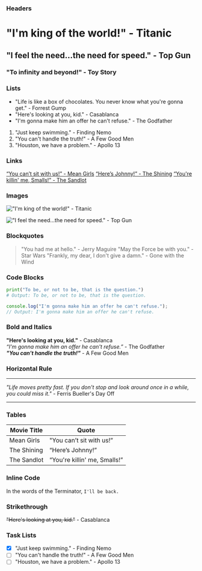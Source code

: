 ### Headers

# "I'm king of the world!" - Titanic
## "I feel the need...the need for speed." - Top Gun
### "To infinity and beyond!" - Toy Story

### Lists

- "Life is like a box of chocolates. You never know what you're gonna get." - Forrest Gump
- "Here's looking at you, kid." - Casablanca
- "I'm gonna make him an offer he can't refuse." - The Godfather

1. "Just keep swimming." - Finding Nemo
2. "You can't handle the truth!" - A Few Good Men
3. "Houston, we have a problem." - Apollo 13

### Links

[“You can’t sit with us!” - Mean Girls](https://www.imdb.com/title/tt0377092/)
[“Here’s Johnny!” - The Shining](https://www.imdb.com/title/tt0081505/)
[“You're killin' me, Smalls!” - The Sandlot](https://www.imdb.com/title/tt0108037/)

### Images

!["I'm king of the world!" - Titanic](https://www.imdb.com/title/tt0120338/mediaviewer/rm1291722240/)

!["I feel the need...the need for speed." - Top Gun](https://www.imdb.com/title/tt0092099/mediaviewer/rm1880315904/)

### Blockquotes

> "You had me at hello." - Jerry Maguire
> "May the Force be with you." - Star Wars
> "Frankly, my dear, I don't give a damn." - Gone with the Wind

### Code Blocks

```python
print("To be, or not to be, that is the question.")
# Output: To be, or not to be, that is the question.
```

```javascript
console.log("I'm gonna make him an offer he can't refuse.");
// Output: I'm gonna make him an offer he can't refuse.
```

### Bold and Italics

**"Here's looking at you, kid."** - Casablanca  
*“I'm gonna make him an offer he can't refuse.”* - The Godfather  
***"You can't handle the truth!"*** - A Few Good Men  

### Horizontal Rule

---

*"Life moves pretty fast. If you don't stop and look around once in a while, you could miss it."* - Ferris Bueller's Day Off

--- 

### Tables

| Movie Title               | Quote                                             |
|---------------------------|---------------------------------------------------|
| Mean Girls                | "You can’t sit with us!”                          |
| The Shining               | “Here’s Johnny!”                                   |
| The Sandlot               | “You're killin' me, Smalls!”                       |

### Inline Code

In the words of the Terminator, `I'll be back.`

### Strikethrough

~~"Here's looking at you, kid."~~ - Casablanca

### Task Lists

- [x] "Just keep swimming." - Finding Nemo
- [ ] "You can't handle the truth!" - A Few Good Men
- [ ] "Houston, we have a problem." - Apollo 13

